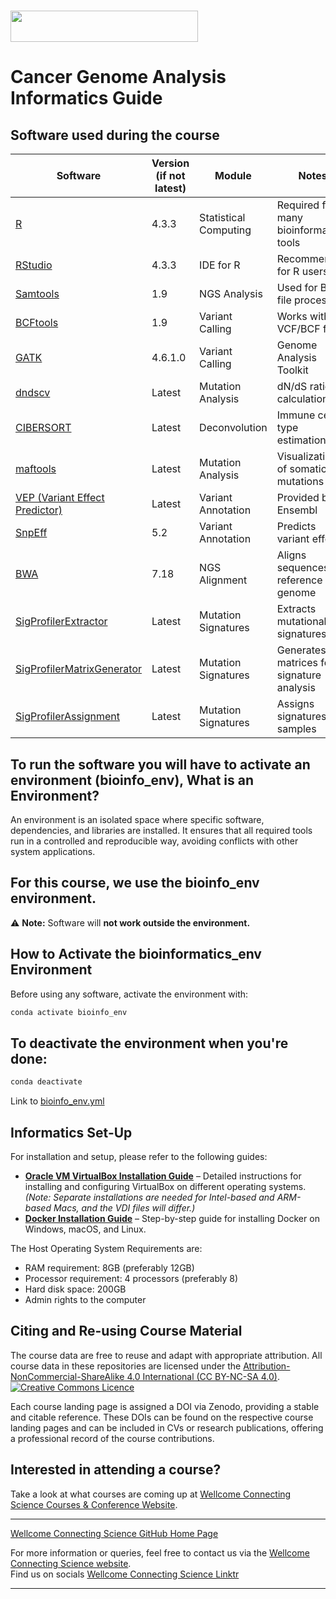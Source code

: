 # <img src="https://coursesandconferences.wellcomeconnectingscience.org/wp-content/themes/wcc_courses_and_conferences/dist/assets/svg/logo.svg" width="300" height="50"> 
# Cancer Genome Analysis Informatics Guide

## **Software used during the course**

| Software | Version (if not latest) | Module | Notes |
|-------------|--------------|----------|-------------|
| [R](https://www.r-project.org/) | 4.3.3 | Statistical Computing | Required for many bioinformatics tools |
| [RStudio](https://posit.co/download/rstudio-desktop/) | 4.3.3 | IDE for R | Recommended for R users |
| [Samtools](http://www.htslib.org/) | 1.9 | NGS Analysis | Used for BAM file processing |
| [BCFtools](http://www.htslib.org/) | 1.9 | Variant Calling | Works with VCF/BCF files |
| [GATK](https://gatk.broadinstitute.org/hc/en-us) | 4.6.1.0 | Variant Calling | Genome Analysis Toolkit |
| [dndscv](https://github.com/im3sanger/dndscv) | Latest | Mutation Analysis | dN/dS ratio calculations |
| [CIBERSORT](https://cibersortx.stanford.edu/) | Latest | Deconvolution | Immune cell type estimation |
| [maftools](https://bioconductor.org/packages/release/bioc/html/maftools.html) | Latest | Mutation Analysis | Visualization of somatic mutations |
| [VEP (Variant Effect Predictor)](https://www.ensembl.org/info/docs/tools/vep/index.html) | Latest | Variant Annotation | Provided by Ensembl |
| [SnpEff](https://pcingola.github.io/SnpEff/) | 5.2 | Variant Annotation | Predicts variant effects |
| [BWA](http://bio-bwa.sourceforge.net/) | 7.18 | NGS Alignment | Aligns sequences to reference genome |
| [SigProfilerExtractor](https://github.com/AlexandrovLab/SigProfilerExtractor) | Latest | Mutation Signatures | Extracts mutational signatures |
| [SigProfilerMatrixGenerator](https://github.com/AlexandrovLab/SigProfilerMatrixGenerator) | Latest | Mutation Signatures | Generates matrices for signature analysis |
| [SigProfilerAssignment](https://github.com/AlexandrovLab/SigProfilerAssignment) | Latest | Mutation Signatures | Assigns signatures to samples |


## **To run the software you will have to activate an environment (bioinfo_env), What is an Environment?**
An environment is an isolated space where specific software, dependencies, and libraries are installed. It ensures that all required tools run in a controlled and reproducible way, avoiding conflicts with other system applications.

## For this course, we use the **bioinfo_env**  environment.

⚠️ **Note:** Software will **not work outside the environment.**

## **How to Activate the bioinformatics_env Environment**
Before using any software, activate the environment with:

```bash
conda activate bioinfo_env
```

## **To deactivate the environment when you're done:**

```bash
conda deactivate
```

Link to [bioinfo_env.yml]()

## Informatics Set-Up
For installation and setup, please refer to the following guides:

- **[Oracle VM VirtualBox Installation Guide](https://github.com/WCSCourses/index/blob/main/VM_Guide.md)** – Detailed instructions for installing and configuring VirtualBox on different operating systems. *(Note: Separate installations are needed for Intel-based and ARM-based Macs, and the VDI files will differ.)*
- **[Docker Installation Guide](https://github.com/WCSCourses/index/blob/main/Docker_guide.md)** – Step-by-step guide for installing Docker on Windows, macOS, and Linux.

The Host Operating System Requirements are: <br />
- RAM requirement: 8GB (preferably 12GB) <br />
- Processor requirement: 4 processors (preferably 8) <br />
- Hard disk space: 200GB <br />
- Admin rights to the computer <br />

## Citing and Re-using Course Material

The course data are free to reuse and adapt with appropriate attribution. All course data in these repositories are licensed under the <a rel="license" href="https://creativecommons.org/licenses/by-nc-sa/4.0/">Attribution-NonCommercial-ShareAlike 4.0 International (CC BY-NC-SA 4.0)</a>. <a rel="license" href="http://creativecommons.org/licenses/by/4.0/"><img alt="Creative Commons Licence" style="border-width:0" src="https://i.creativecommons.org/l/by-nc-sa/4.0/88x31.png" /></a><br /> 

Each course landing page is assigned a DOI via Zenodo, providing a stable and citable reference. These DOIs can be found on the respective course landing pages and can be included in CVs or research publications, offering a professional record of the course contributions.

## Interested in attending a course?

Take a look at what courses are coming up at [Wellcome Connecting Science Courses & Conference Website](https://coursesandconferences.wellcomeconnectingscience.org/our-events/).

---

[Wellcome Connecting Science GitHub Home Page](https://github.com/WCSCourses) 

For more information or queries, feel free to contact us via the [Wellcome Connecting Science website](https://coursesandconferences.wellcomeconnectingscience.org).<br /> 
Find us on socials [Wellcome Connecting Science Linktr](https://linktr.ee/eventswcs)

---

